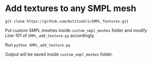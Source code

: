 # Add textures to any SMPL mesh


```git clone https://github.com/AstitvaSri/SMPL_Textures.git```

Put custom SMPL meshes inside ```custom_smpl_meshes``` folder and modify Line-101 of ```SMPL_add_texture.py``` accordingly.

Run ```python SMPL_add_texture.py```

Output will be saved inside ```custom_smpl_meshes``` folder.
